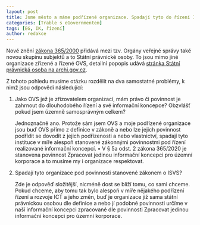 ```yaml
---
layout: post
title: Jsme město a máme podřízené organizace. Spadají tyto do řízení ICT a máme pro ně dělat také informační koncepce?
categories: [Trable s eGovernmentem]
tags: [EG, IK, řízení]
author: redakce
---
```


Nové znění [zákona 365/2000](https://www.zakonyprolidi.cz/cs/2000-365) přidává mezi tzv. Orgány veřejné správy také novou skupinu subjektů a to Státní právnické osoby. To jsou mimo jiné organizace zřízené a řízené OVS, detailní popopis udává [stránka Státní právnická osoba na archi.gov.cz](https://archi.gov.cz/playgroud:statni_po). 

Z tohoto pohledu musíme otázku rozdělit na dva samostatné problémy, k nimž jsou odpovědi následující:

1. Jako OVS jež je zřizovatelem organizací, mám právo či povinnost je zahrnout do dlouhodobého řízení a své informační koncepce? Obzvlášť pokud jsem územně samosprávným celkem?<p>Jednoznačně ano. Protože sám jsem OVS a moje podřízené organizace jsou buď OVS přímo z definice v zákoně a nebo lze jejich povinnost podřídit se dovodit z jejich podřízenosti a nebo vlastnictví, spadají tyto instituce v míře alespoň stanovené zákonnými povinnostmi pod řízení realizované informační koncepcí. • V § 5a odst. 2 zákona 365/2020 je stanovena povinnost Zpracovat jedinou informační koncepci pro územní korporace a to musíme my i organizace respektovat.
2. Spadají tyto organizace pod povinnosti stanovené zákonem o ISVS? <p>Zde je odpověď složitější, nicméně dost se blíží tomu, co sami chceme. Pokud chceme, aby tomu tak bylo alespoň v míře nějakého podřízení řízení a rozvoje ICT a jeho změn, buď je organizace již sama státní právnickou osobou dle definice a nebo jí podobné povinnosti určíme v naší informační koncepci zpracované dle povinnosti Zpracovat jedinou informační koncepci pro územní korporace.
